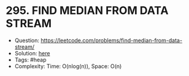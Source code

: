 # 295. FIND MEDIAN FROM DATA STREAM

* Question: https://leetcode.com/problems/find-median-from-data-stream/ 
* Solution: [here](Solution.java) 
* Tags: #heap
* Complexity: Time: O(nlog(n)), Space: O(n)
